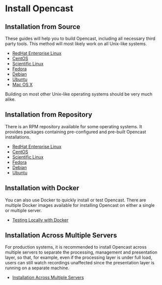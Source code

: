 Install Opencast
================

Installation from Source
------------------------

These guides will help you to build Opencast, including all necessary third party tools. This method will most likely
work on all Unix-like systems.

* [RedHat Enterprise Linux](source-linux.md)
* [CentOS](source-linux.md)
* [Scientific Linux](source-linux.md)
* [Fedora](source-linux.md)
* [Debian](source-linux.md)
* [Ubuntu](source-linux.md)
* [Mac OS X](source-macosx.md)

Building on most other Unix-like operating systems should be very much alike.


Installation from Repository
----------------------------

There is an RPM repository available for some operating systems. It provides packages containing pre-configured and
pre-built Opencast installations.

* [RedHat Enterprise Linux](rpm-rhel-sl-centos.md)
* [CentOS](rpm-rhel-sl-centos.md)
* [Scientific Linux](rpm-rhel-sl-centos.md)
* [Fedora](rpm-fedora.md)
* [Debian](debs.md)
* [Ubuntu](debs.md)


Installation with Docker
----------------------------

You can also use Docker to quickly install or test Opencast. There are multiple Docker images available for installing
Opencast on either a single or multiple server.

* [Testing Locally with Docker](docker-local.md)


Installation Across Multiple Servers
------------------------------------

For production systems, it is recommended to install Opencast across multiple servers to separate the processing,
management and presentation layer, so that, for example, even if the processing layer is under full load, users can
still watch recordings unaffected since the presentation layer is running on a separate machine.

* [Installation Across Multiple Servers](multiple-servers.md)
